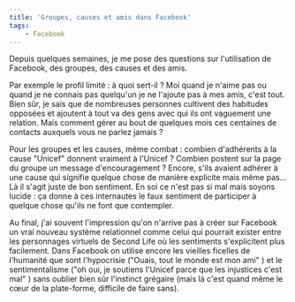 ```yaml
---
title: 'Groupes, causes et amis dans Facebook'
tags:
    - Facebook
---
```


Depuis quelques semaines, je me pose des questions sur l'utilisation de
Facebook, des groupes, des causes et des amis.

Par exemple le profil limité : à quoi sert-il ? Moi quand je n'aime pas ou quand
je ne connais pas quelqu'un je ne l'ajoute pas à mes amis, c'est tout. Bien
s&#xFB;r, je sais que de nombreuses personnes cultivent des habitudes opposées
et ajoutent à tout va des gens avec qui ils ont vaguement une relation. Mais
comment gérer au bout de quelques mois ces centaines de contacts auxquels vous
ne parlez jamais ?

Pour les groupes et les causes, même combat : combien d'adhérents à la cause
&quot;Unicef&quot; donnent vraiment à l'Unicef ? Combien postent sur la page du
groupe un message d'encouragement ? Encore, s'ils avaient adhérer à une cause
qui signifie quelque chose de manière explicite mais même pas… Là il s'agit
juste de bon sentiment. En soi ce n'est pas si mal mais soyons lucide : ça donne
à ces internautes le faux sentiment de participer à quelque chose qu'ils ne font
que contempler.

Au final, j'ai souvent l'impression qu'on n'arrive pas à créer sur Facebook un
vrai nouveau système relationnel comme celui qui pourrait exister entre les
personnages virtuels de Second Life o&#xF9; les sentiments s'explicitent plus
facilement. Dans Facebook on utilise encore les vieilles ficelles de l'humanité
que sont l'hypocrisie (&quot;Ouais, tout le monde est mon ami&quot; ) et le
sentimentalisme (&quot;oh oui, je soutiens l'Unicef parce que les injustices
c'est mal&quot; ) sans oublier bien s&#xFB;r l'instinct grégaire (mais là c'est
quand même le c&#x153;ur de la plate-forme, difficile de faire sans).
